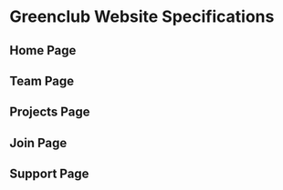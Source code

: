 # Greenclub Website Specifications

## Home Page
## Team Page
## Projects Page
## Join Page
## Support Page
